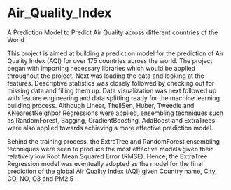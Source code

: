 # Air_Quality_Index
A Prediction Model to Predict Air Quality across different countries of the World


This project is aimed at building a prediction model for the prediction of Air Quality Index (AQI) for over 175 countries across the world. The project began with importing necessary libraries which would be applied throughout the project. Next was loading the data and looking at the features. Descriptive statistics was closely followed by checking out for missing data and filling them up.
Data visualization was next followed up with feature engineering and data splitting ready for the machine learning building process. Although Linear, TheilSen, Huber, Tweedie and KNearestNeighbor Regressions were applied, ensembling techniques such as RandomForest, Bagging, GradientBoosting, AdaBoost and ExtraTrees were also applied towards achieving a more effective prediction model. 

Behind the training process, the ExtraTree and RandomForest ensembling techniques were seen to produce the most effective models given their relatively low Root Mean Squared Error (RMSE). Hence, the ExtraTree Regression model was eventually adopted as the model for the final prediction of the global Air Quality Index (AQI) given Country name, City, CO, NO, O3 and PM2.5
